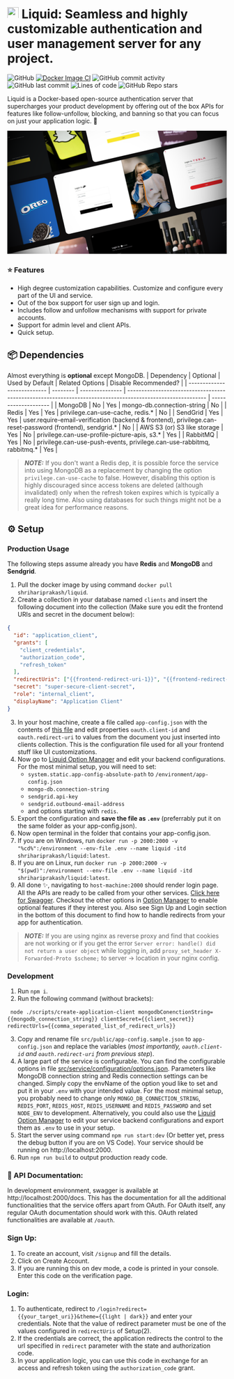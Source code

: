 # <img src="https://github.com/shrihari-prakash/liquid/blob/main/src/public/images/app-icon-mini.png" width="26" height="26"> Liquid: Seamless and highly customizable authentication and user management server for any project.

![GitHub](https://img.shields.io/github/license/shrihari-prakash/liquid)
[![Docker Image CI](https://github.com/shrihari-prakash/liquid/actions/workflows/docker-image.yml/badge.svg)](https://github.com/shrihari-prakash/liquid/actions/workflows/docker-image.yml)
![GitHub commit activity](https://img.shields.io/github/commit-activity/m/shrihari-prakash/liquid)
![GitHub last commit](https://img.shields.io/github/last-commit/shrihari-prakash/liquid)
![Lines of code](https://img.shields.io/tokei/lines/github/shrihari-prakash/liquid)
![GitHub Repo stars](https://img.shields.io/github/stars/shrihari-prakash/liquid?style=social)

Liquid is a Docker-based open-source authentication server that supercharges your product development by offering out of the box APIs for features like follow-unfollow, blocking, and banning so that you can focus on just your application logic. 🚀

![Liquid](images/liquid-banner.png)

### ⭐ Features
* High degree customization capabilities. Customize and configure every part of the UI and service.
* Out of the box support for user sign up and login.
* Includes follow and unfollow mechanisms with support for private accounts.
* Support for admin level and client APIs.
* Quick setup.

## 📦 Dependencies
Almost everything is **optional** except MongoDB.
| Dependency                  | Optional | Used by Default | Related Options                                                                                            | Disable Recommended? |
| --------------------------- | -------- | --------------- | ---------------------------------------------------------------------------------------------------------- | -------------------- |
| MongoDB                     | No       | Yes             | mongo-db.connection-string                                                                                 | No                   |
| Redis                       | Yes      | Yes             | privilege.can-use-cache, redis.\*                                                                          | No                   |
| SendGrid                    | Yes      | Yes             | user.require-email-verification (backend & frontend), privilege.can-reset-password (frontend), sendgrid.\* | No                   |
| AWS S3 (or) S3 like storage | Yes      | No              | privilege.can-use-profile-picture-apis, s3.\*                                                              | Yes                  |
| RabbitMQ                    | Yes      | No              | privilege.can-use-push-events, privilege.can-use-rabbitmq, rabbitmq.\*                                     | Yes                  |
> **_NOTE:_** If you don't want a Redis dep, it is possible force the service into using MongoDB as a replacement by changing the option `privilege.can-use-cache` to false. However, disabling this option is highly discouraged since access tokens are deleted (although invalidated) only when the refresh token expires which is typically a really long time. Also using databases for such things might not be a great idea for performance reasons.


## ⚙️ Setup
### Production Usage
The following steps assume already you have **Redis** and **MongoDB** and **Sendgrid**.
1. Pull the docker image by using command `docker pull shrihariprakash/liquid`.
2. Create a collection in your database named `clients` and insert the following document into the collection (Make sure you edit the frontend URIs and secret in the document below):

```json
{
  "id": "application_client",
  "grants": [
    "client_credentials",
    "authorization_code",
    "refresh_token"
  ],
  "redirectUris": ["{{frontend-redirect-uri-1}}", "{{frontend-redirect-uri-2}}"],
  "secret": "super-secure-client-secret",
  "role": "internal_client",
  "displayName": "Application Client"
}
```

3. In your host machine, create a file called `app-config.json` with the contents of [this file](https://raw.githubusercontent.com/shrihari-prakash/liquid/main/src/public/app-config.sample.json) and edit properties `oauth.client-id` and `oauth.redirect-uri` to values from the document you just inserted into clients collection. This is the configuration file used for all your frontend stuff like UI customizations.
4. Now go to [Liquid Option Manager](https://liquid-om.netlify.app/) and edit your backend configurations. For the most minimal setup, you will need to set:
   * `system.static.app-config-absolute-path` to `/environment/app-config.json`
   * `mongo-db.connection-string`
   * `sendgrid.api-key`
   * `sendgrid.outbound-email-address`
   * and options starting with `redis`. 
5. Export the configuration and **save the file as `.env`** (preferrably put it on the same folder as your app-config.json).
6. Now open terminal in the folder that contains your app-config.json.
7. If you are on Windows, run `docker run -p 2000:2000 -v "%cd%":/environment --env-file .env --name liquid -itd shrihariprakash/liquid:latest`.
8. If you are on Linux, run `docker run -p 2000:2000 -v "$(pwd)":/environment --env-file .env --name liquid -itd shrihariprakash/liquid:latest`.
9. All done ✨, navigating to `host-machine:2000` should render login page. All the APIs are ready to be called from your other services. [Click here for Swagger](https://raw.githubusercontent.com/shrihari-prakash/liquid/main/src/swagger.yaml). Checkout the other options in [Option Manager](https://liquid-om.netlify.app/) to enable optional features if they interest you. Also see Sign Up and Login section in the bottom of this document to find how to handle redirects from your app for authentication.
> **_NOTE:_** If you are using nginx as reverse proxy and find that cookies are not working or if you get the error `Server error: handle() did not return a user object` while logging in, add `proxy_set_header X-Forwarded-Proto $scheme;` to server -> location in your nginx config.
### Development
1. Run `npm i`.
2. Run the following command (without brackets):

```properties
 node ./scripts/create-application-client mongodbConenctionString={{mongodb_connection_string}} clientSecret={{client_secret}} redirectUrls={{comma_seperated_list_of_redirect_urls}}
```

3. Copy and rename file `src/public/app-config.sample.json` to `app-config.json` and replace the variables (*most importantly, `oauth.client-id` and `oauth.redirect-uri` from previous step*).
4. A large part of the service is configurable. You can find the configurable options in file [src/service/configuration/options.json](src/service/configuration/options.json). Parameters like MongoDB connection string and Redis connection settings can be changed. Simply copy the envName of the option youd like to set and put it in your `.env` with your intended value. For the most minimal setup, you probably need to change only `MONGO_DB_CONNECTION_STRING`, `REDIS_PORT`, `REDIS_HOST`, `REDIS_USERNAME` and `REDIS_PASSWORD` and set `NODE_ENV` to development. Alternatively, you could also use the [Liquid Option Manager](https://liquid-om.netlify.app/) to edit your service backend configurations and export them as `.env` to use in your setup. 
5. Start the server using command `npm run start:dev` (Or better yet, press the debug button if you are on VS Code). Your service should be running on http://localhost:2000.
6. Run `npm run build` to output production ready code.

### 📖 API Documentation:

In development environment, swagger is available at http://localhost:2000/docs. This has the documentation for all the additional functionalities that the service offers apart from OAuth. For OAuth itself, any regular OAuth documentation should work with this. OAuth related functionalities are available at `/oauth`.

### Sign Up:

1. To create an account, visit `/signup` and fill the details.
2. Click on Create Account.
3. If you are running this on dev mode, a code is printed in your console. Enter this code on the verification page.

### Login:

1. To authenticate, redirect to `/login?redirect={{your_target_uri}}&theme={{light | dark}}` and enter your credentials. Note that the value of redirect parameter must be one of the values configured in `redirectUris` of Setup(2).
2. If the credentials are correct, the application redirects the control to the url specified in `redirect` parameter with the state and authorization code.
3. In your application logic, you can use this code in exchange for an access and refresh token using the `authorization_code` grant.
